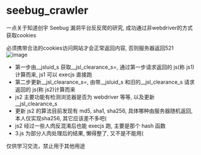 # seebug_crawler
一点关于知道创宇 Seebug 漏洞平台反反爬的研究, 成功通过非webdriver的方式获取cookies

必须携带合法的cookies访问网站才会正常返回内容, 否则服务器返回521
![image](https://user-images.githubusercontent.com/8842321/146194417-8a599503-326b-4c7a-9521-fd35c33e0480.png)

+ 第一步由__jsluid_s 获取__jsl_clearance_s=, 通过第一步请求返回的 js(称 js1)计算而来, js1 可以 execjs 直接跑
+ 第二步更新__jsl_clearance_s=, 由带__jsluid_s 和旧的__jsl_clearance_s 请求返回的 js(称 js2)计算而来
+ js2 主要功能有检测浏览器是否为 webdriver 等等, 以及更新__jsl_clearance_s
+ 更新 js2 的算法目前发现有 md5, sha1, sha256, 具体哪种由服务器随机返回, 本人仅实现sha256, 其它应该差不多吧(
+ js2 经过一些人肉反混淆后也能 execjs 跑, 主要是那个 hash 函数
+ 3.js 为部分人肉处理后的结果, 懒得整了, 又不是不能用(

仅供学习交流，禁止用于其他用途
